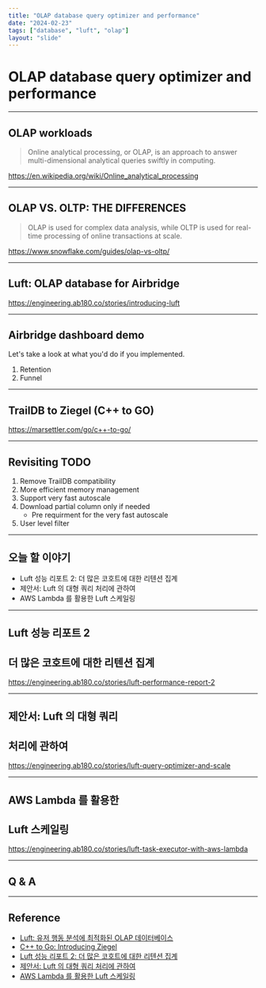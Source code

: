 ```yaml
---
title: "OLAP database query optimizer and performance"
date: "2024-02-23"
tags: ["database", "luft", "olap"]
layout: "slide"
---
```


# OLAP database query optimizer and performance

---

## OLAP workloads

> Online analytical processing, or OLAP, is an approach to answer multi-dimensional analytical queries swiftly in computing.

https://en.wikipedia.org/wiki/Online_analytical_processing

---

## OLAP VS. OLTP: THE DIFFERENCES

> OLAP is used for complex data analysis, while OLTP is used for real-time processing of online transactions at scale.

https://www.snowflake.com/guides/olap-vs-oltp/

---

## Luft: OLAP database for Airbridge

https://engineering.ab180.co/stories/introducing-luft

---

## Airbridge dashboard demo

Let's take a look at what you'd do if you implemented.

1. Retention
2. Funnel

---

## TrailDB to Ziegel (C++ to GO)

https://marsettler.com/go/c++-to-go/

---

## Revisiting TODO

1. Remove TrailDB compatibility
2. More efficient memory management
3. Support very fast autoscale
4. Download partial column only if needed
    - Pre requirment for the very fast autoscale
5. User level filter

---

## 오늘 할 이야기

- Luft 성능 리포트 2:  더 많은 코호트에 대한 리텐션 집계
- 제안서: Luft 의 대형 쿼리 처리에 관하여
- AWS Lambda 를 활용한 Luft 스케일링

---

## Luft 성능 리포트 2
## 더 많은 코호트에 대한 리텐션 집계

https://engineering.ab180.co/stories/luft-performance-report-2
 

---

## 제안서: Luft 의 대형 쿼리
## 처리에 관하여

https://engineering.ab180.co/stories/luft-query-optimizer-and-scale

---

## AWS Lambda 를 활용한
## Luft 스케일링

https://engineering.ab180.co/stories/luft-task-executor-with-aws-lambda

---

## Q & A

---

## Reference

- [Luft: 유저 행동 분석에 최적화된 OLAP 데이터베이스](https://engineering.ab180.co/stories/introducing-luft)
- [C++ to Go: Introducing Ziegel](https://marsettler.com/go/c++-to-go/)
- [Luft 성능 리포트 2:  더 많은 코호트에 대한 리텐션 집계](https://engineering.ab180.co/stories/luft-performance-report-2)
- [제안서: Luft 의 대형 쿼리 처리에 관하여](https://engineering.ab180.co/stories/luft-query-optimizer-and-scale)
- [AWS Lambda 를 활용한 Luft 스케일링](https://engineering.ab180.co/stories/luft-task-executor-with-aws-lambda)
